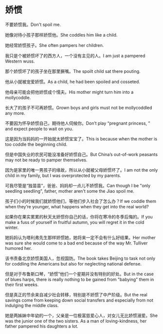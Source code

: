 # 娇惯

<p><span class="chinese">不要娇惯我。</span><span class="english">Don't spoil me.</span></p>

<p><span class="chinese">她像对待小孩子那样娇惯他。</span><span class="english">She coddles him like a child.</span></p>

<p><span class="chinese">她经常娇惯孩子。</span><span class="english">She often pampers her children.</span></p>

<p><span class="chinese">我只是个被娇惯坏了的西方人，一个没有主见的人。</span><span class="english">I am just a pampered Western wuss.</span></p>

<p><span class="chinese">那个娇惯坏了的孩子坐在那里撅嘴。</span><span class="english">The spoilt child sat there pouting.</span></p>

<p><span class="chinese">他从小就被宠爱娇惯。</span><span class="english">As a child, he had been spoiled and cosseted.</span></p>

<p><span class="chinese">他母亲可能会把他娇惯成个懦夫。</span><span class="english">His mother might turn him into a mollycoddle.</span></p>

<p><span class="chinese">长大了的孩子不可再娇惯。</span><span class="english">Grown boys and girls must not be mollycoddled any more.</span></p>

<p><span class="chinese">不要因为怀孕娇惯自己，期待他人伺候你。</span><span class="english">Don’t play “pregnant princess, ” and expect people to wait on you.</span></p>

<p><span class="chinese">这是因为当妈妈的一开始就太娇惯宝宝了。</span><span class="english">This is because when the mother is too coddle the beginning child.</span></p>

<p><span class="chinese">但是中国失业的农民可能没准备好娇惯自己。</span><span class="english">But China’s out-of-work peasants may not be ready to pamper themselves.</span></p>

<p><span class="chinese">因为是家里的唯一男孩子的缘故，所以从小就被父母娇惯坏了。</span><span class="english">I am not the only child in my family, but I was overprotected by my parents.</span></p>

<p><span class="chinese">可我尽管是“独苗苗”，爸爸、妈妈却一点儿不娇惯我。</span><span class="english">Can though I be "only seedling seedling", father, mother aren't some the Jiao spoil me.</span></p>

<p><span class="chinese">孩子们小的时候我们就娇惯他们，等他们步入社会了怎么办？</span><span class="english">If we coddle them when they’re younger, what happens when they get into the real world?</span></p>

<p><span class="chinese">如果你在果实累累的秋天太娇惯你自己的话，你将在寒冷的冬季后悔的。</span><span class="english">If you make a fuss of yourself in fruitful autumn, you will regret it in the cold winter.</span></p>

<p><span class="chinese">她妈妈认为塔利弗先生那样娇惯她，她将来一定不会有什么好结果。</span><span class="english">Her mother was sure she would come to a bad end because of the way Mr. Tulliver humored her.</span></p>

<p><span class="chinese">该书责备北京娇惯美国人，忽视国防。</span><span class="english">The book takes Beijing to task not only for coddling the Americans but also for neglecting national defense.</span></p>

<p><span class="chinese">但是对于布鲁斯口琴，“娇惯”他们一个星期并没有特别的好处。</span><span class="english">But in the case of blues harps, there is really nothing to be gained from "babying" them in their first weeks.</span></p>

<p><span class="chinese">但是真正的节余来自减少社会转移，特别是不娇惯了中产阶级。</span><span class="english">But the real savings come from keeping down social transfers and especially from not indulging the middle class.</span></p>

<p><span class="chinese">她是两姊妹中年幼的一个，父亲是一位极富慈爱心人，对女儿无比娇惯溺爱。</span><span class="english">She was the junior one of the two sisters. As a man of loving-kindness, her father pampered his daughters a lot.</span></p>

